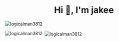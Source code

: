 <h1 align="center">Hi 👋, I'm jakee</h1>

<p align="left"> <a href="https://github.com/ryo-ma/github-profile-trophy"><img src="https://github-profile-trophy.vercel.app/?username=logicalman3812" alt="logicalman3812" /></a> </p>

<p align="left">
</p>

<p><img align="left" src="https://github-readme-stats.vercel.app/api/top-langs?username=logicalman3812&show_icons=true&locale=en&layout=compact" alt="logicalman3812" /></p>

<p>&nbsp;<img align="center" src="https://github-readme-stats.vercel.app/api?username=logicalman3812&show_icons=true&locale=en" alt="logicalman3812" /></p>
